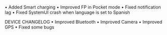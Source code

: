• Added Smart charging
• Improved FP in Pocket mode
• Fixed notification lag
• Fixed SystemUI crash when language is set to Spanish

DEVICE CHANGELOG
• Improved Bluetooth
• Improved Camera
• Improved GPS
• Fixed some bugs
